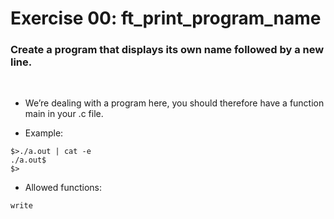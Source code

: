 # Exercise 00: ft_print_program_name

### Create a program that displays its own name followed by a new line.
<br>

- We’re dealing with a program here, you should therefore have a function main in your .c file.

- Example:
```
$>./a.out | cat -e
./a.out$
$>
```

- Allowed functions:
```
write
```



